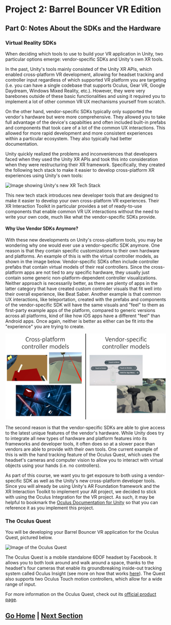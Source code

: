 # Project 2: Barrel Bouncer VR Edition

## Part 0: Notes About the SDKs and the Hardware

### Virtual Reality SDKs

When deciding which tools to use to build your VR application in Unity, two particular options emerge: vendor-specific SDKs and Unity's own XR tools.

In the past, Unity's tools mainly consisted of the Unity XR APIs, which enabled cross-platform VR development, allowing for headset tracking and controller input regardless of which supported VR platform you are targeting (i.e. you can have a single codebase that supports Oculus, Gear VR, Google Daydream, Windows Mixed Reality, etc.). However, they were very barebones outside of these basic functionalities and using it required you to implement a lot of other common VR UX mechanisms yourself from scratch.

On the other hand, vendor-specific SDKs typically only supported the vendor's hardware but were more comprehensive. They allowed you to take full advantage of the device's capabilties and often included built-in prefabs and components that took care of a lot of the common UX interactions. This allowed for more rapid development and more consistent experiences within a particular ecosystem. They also typically had better documentation.

Unity quickly realized the problems and inconveniences that developers faced when they used the Unity XR APIs and took this into consideration when they were restructuring their XR framework. Specifically, they created the following tech stack to make it easier to develop cross-platform XR experiences using Unity's own tools:

![Image showing Unity's new XR Tech Stack](https://docs.unity3d.com/2019.3/Documentation/uploads/Main/unity-xr-tech-stack.png)

This new tech stack introduces new developer tools that are designed to make it easier to develop your own cross-platform VR experiences. Their XR Interaction Toolkit in particular provides a set of ready-to-use components that enable common VR UX interactions without the need to write your own code, much like what the vendor-specific SDKs provide.

#### Why Use Vendor SDKs Anymore?

With these new developments on Unity's cross-platform tools, you may be wondering why one would ever use a vendor-specific SDK anymore. One reason is that they contain specific customizations to their own hardware and platforms. An example of this is with the virtual controller models, as shown in the image below. Vendor-specific SDKs often include controller prefabs that contain virtual models of their real controllers. Since the cross-platform apps are not tied to any specific hardware, they usually just contain some generic non-platform-dependent controller visualizations. Neither approach is necessarily better, as there are plenty of apps in the latter category that have created custom controller visuals that fit well into their overall experience, like Beat Saber. Another example is that common UX interactions, like teleportation, created with the prefabs and components of the vendor-specific SDK will have the same visuals and "feel" to them as first-party example apps of the platform, compared to generic versions across all platforms, kind of like how iOS apps have a different "feel" than Android apps. Once again, neither is better as either can be fit into the "experience" you are trying to create.

![Cross platform vs. vendor-specific virtual controller models](images/controller-models.png)

The second reason is that the vendor-specific SDKs are able to give access to the latest unique features of the vendor's hardware. While Unity does try to integrate all new types of hardware and platform features into its frameworks and developer tools, it often does so at a slower pace than vendors are able to provide with their own tools. One current example of this is with the hand tracking feature of the Oculus Quest, which uses the headset's cameras and computer vision to allow you to interact with virtual objects using your hands (i.e. no controllers).

As part of this course, we want you to get exposure to both using a vendor-specific SDK as well as the Unity's new cross-platform developer tools. Since you will already be using Unity's AR Foundation framework and the XR Interaction Toolkit to implement your AR project, we decided to stick with using the Oculus Integration for the VR project. As such, it may be helpful to bookmark the [Oculus Documentation for Unity](https://developer.oculus.com/documentation/unity/) so that you can reference it as you implement this project.

### The Oculus Quest

You will be developing your Barrel Bouncer VR application for the Oculus Quest, pictured below.

![Image of the Oculus Quest](https://about.fb.com/wp-content/uploads/2018/09/mz-final-exports-016.jpeg)

The Oculus Quest is a mobile standalone 6DOF headset by Facebook. It allows you to both look around and walk around a space, thanks to the headset's four cameras that enable its groundbreaking inside-out tracking system called Oculus Insight (see more on how that works [here](https://tech.fb.com/the-story-behind-oculus-insight-technology/)). The Quest also supports two Oculus Touch motion controllers, which allow for a wide range of input.

For more information on the Oculus Quest, check out its [official product page](https://www.oculus.com/quest/).

## [Go Home](..) | [Next Section](../setup)
